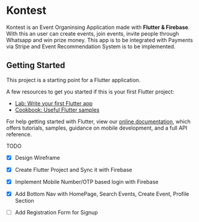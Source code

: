# Kontest

Kontest is an Event Organinsing Application made with **Flutter & Firebase**. With this an user can create events, join events, invite people through Whatsapp and win prize money. This app is to be integrated with Payments via Stripe and Event Recommendation System is to be implemented.

## Getting Started

This project is a starting point for a Flutter application.

A few resources to get you started if this is your first Flutter project:

- [Lab: Write your first Flutter app](https://flutter.dev/docs/get-started/codelab)
- [Cookbook: Useful Flutter samples](https://flutter.dev/docs/cookbook)

For help getting started with Flutter, view our
[online documentation](https://flutter.dev/docs), which offers tutorials,
samples, guidance on mobile development, and a full API reference.

TODO
 
- [x] Design Wireframe

- [x] Create Flutter Project and Sync it with Firebase

- [x] Implement Mobile Number/OTP based login with Firebase

- [x] Add Bottom Nav with HomePage, Search Events, Create Event, Profile Section

- [ ] Add Registration Form for Signup


